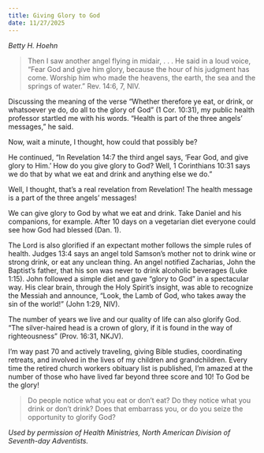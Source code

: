```yaml
---
title: Giving Glory to God
date: 11/27/2025
---
```


_Betty H. Hoehn_

> <p></p>
> Then I saw another angel flying in midair, . . . He said in a loud voice, “Fear God and give him glory, because the hour of his judgment has come. Worship him who made the heavens, the earth, the sea and the springs of water.” Rev. 14:6, 7, NIV.

Discussing the meaning of the verse “Whether therefore ye eat, or drink, or whatsoever ye do, do all to the glory of God” (1 Cor. 10:31), my public health professor startled me with his words. “Health is part of the three angels’ messages,” he said.

Now, wait a minute, I thought, how could that possibly be?

He continued, “In Revelation 14:7 the third angel says, ‘Fear God, and give glory to Him.’ How do you give glory to God? Well, 1 Corinthians 10:31 says we do that by what we eat and drink and anything else we do.”

Well, I thought, that’s a real revelation from Revelation! The health message is a part of the three angels’ messages!

We can give glory to God by what we eat and drink. Take Daniel and his companions, for example. After 10 days on a vegetarian diet everyone could see how God had blessed (Dan. 1).

The Lord is also glorified if an expectant mother follows the simple rules of health. Judges 13:4 says an angel told Samson’s mother not to drink wine or strong drink, or eat any unclean thing. An angel notified Zacharias, John the Baptist’s father, that his son was never to drink alcoholic beverages (Luke 1:15). John followed a simple diet and gave “glory to God” in a spectacular way. His clear brain, through the Holy Spirit’s insight, was able to recognize the Messiah and announce, “Look, the Lamb of God, who takes away the sin of the world!” (John 1:29, NIV).

The number of years we live and our quality of life can also glorify God. “The silver-haired head is a crown of glory, if it is found in the way of righteousness” (Prov. 16:31, NKJV).

I’m way past 70 and actively traveling, giving Bible studies, coordinating retreats, and involved in the lives of my children and grandchildren. Every time the retired church workers obituary list is published, I’m amazed at the number of those who have lived far beyond three score and 10! To God be the glory!

> <callout></callout>
> Do people notice what you eat or don’t eat? Do they notice what you drink or don’t drink? Does that embarrass you, or do you seize the opportunity to glorify God?

_Used by permission of Health Ministries, North American Division of Seventh-day Adventists._